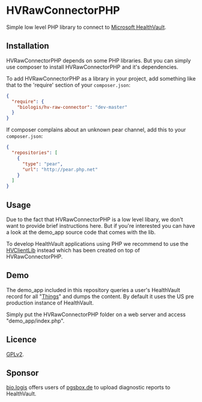 HVRawConnectorPHP
=================

Simple low level PHP library to connect to
[Microsoft HealthVault](https://www.healthvault.com/).


Installation
------------

HVRawConnectorPHP depends on some PHP libraries. But you can simply use composer to install HVRawConnectorPHP and it's dependencies.

To add HVRawConnectorPHP as a library in your project, add something like that to
the 'require' section of your `composer.json`:

```json
{
  "require": {
    "biologis/hv-raw-connector": "dev-master"
  }
}
```

If composer complains about an unknown pear channel, add this to your `composer.json`:
```json
{
  "repositories": [
    {
      "type": "pear",
      "url": "http://pear.php.net"
    }
  ]
}
```

Usage
-----

Due to the fact that HVRawConnectorPHP is a low level libary, we don't want to provide brief instructions here. But if you're interested you can have a look at the demo_app source code that comes with the lib.

To develop HealthVault applications using PHP we recommend to use the [HVClientLib](http://mkalkbrenner.github.io/HVClientLibPHP/) instead which has been created on top of HVRawConnectorPHP.


Demo
----

The demo_app included in this repository queries a user's HealthVault record
for all "[Things](http://developer.healthvault.com/pages/types/types.aspx)" and
dumps the content. By default it uses the US pre production instance of
HealthVault.

Simply put the HVRawConnectorPHP folder on a web server and access
"demo_app/index.php".


Licence
-------

[GPLv2](https://raw.github.com/mkalkbrenner/HVRawConnectorPHP/master/LICENSE.txt).


Sponsor
-------
[bio.logis](https://www.biologis.com) offers users of
[pgsbox.de](https://pgsbox.de) to upload diagnostic reports to HealthVault.
